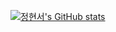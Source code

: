 [![정현서's GitHub stats](https://github-readme-stats.vercel.app/api?username=NANONANDFLASH)](https://github.com/NANONANDFLASH/github-readme-stats)
